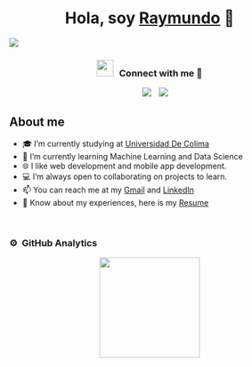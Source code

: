 <div align="center">
<h1 align="center">Hola, soy <a href="https://www.linkedin.com/in/raymundo-ramirez-gomez-dev">Raymundo</a> 👋</h1>
</div>

<img src="https://i.imgur.com/5frtIn8.jpeg">

<h3 align="center" > <img src="https://media.giphy.com/media/iY8CRBdQXODJSCERIr/giphy.gif" width="30" height="30" style="margin-right: 10px;">Connect with me 🤝 </h3>

<div align="center" class="icons-social" style="margin-left: 10px;">
    <a style="margin-left: 10px;" target="_blank" href="https://www.linkedin.com/in/raymundo-ramirez-gomez-dev">
        <img src="https://img.icons8.com/doodle/40/000000/linkedin--v2.png"></a>

  <a style="margin-left: 10px;" target="_blank" href="https://www.instagram.com/its___ray___">
        <img src="https://img.icons8.com/doodle/40/000000/instagram-new--v2.png"></a>
</div>

## About me
- 🎓 I’m currently studying at [Universidad De Colima](https://www.ucol.mx)
- 🌱 I’m currently learning Machine Learning and Data Science
- 🌐 I like web development and mobile app development.
- 💻 I’m always open to collaborating on projects to learn.
- 📫 You can reach me at my [Gmail](rayrg02@gmail.com) and [LinkedIn](https://www.linkedin.com/in/raymundo-ramirez-gomez-dev)
- 📄 Know about my experiences, here is my [Resume](proximamente)

<br>

### ⚙️ &nbsp;GitHub Analytics
<p align="center">
<a href="https://github.com/RayRG-Dev">
  <img height="180em" src="https://github-readme-stats-eight-theta.vercel.app/api/top-langs/?username=RayRG-Dev&layout=compact&langs_count=8&theme=algolia"/>
</a>
</p>
